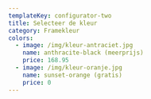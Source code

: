 ```yaml
---
templateKey: configurator-two
title: Selecteer de kleur
category: Framekleur
colors:
  - image: /img/kleur-antraciet.jpg
    name: anthracite-black (meerprijs)
    price: 168.95
  - image: /img/kleur-oranje.jpg
    name: sunset-orange (gratis)
    price: 0
---
```


